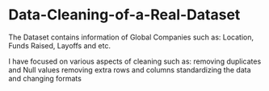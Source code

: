 # Data-Cleaning-of-a-Real-Dataset
The Dataset contains information of Global Companies such as:
Location, Funds Raised, Layoffs and etc.

I have focused on various aspects of cleaning such as:
  removing duplicates and Null values
  removing extra rows and columns 
  standardizing the data and
  changing formats

